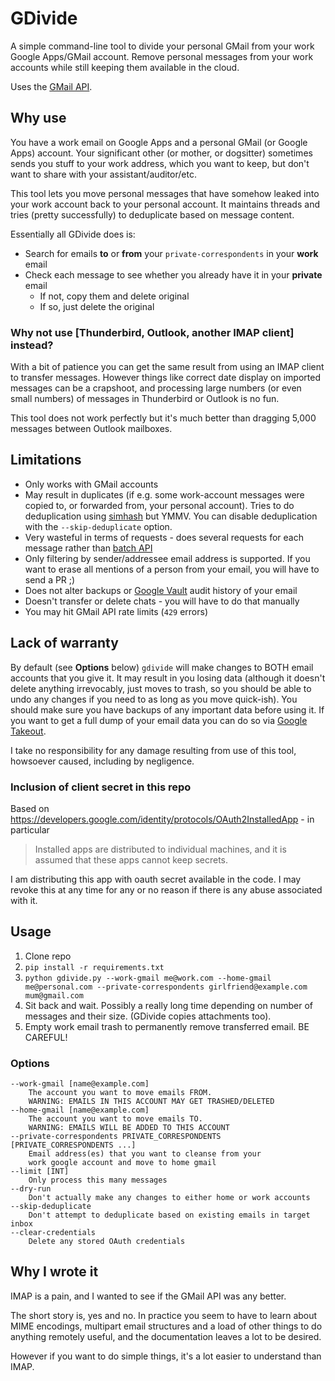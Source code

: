 # GDivide

A simple command-line tool to divide your personal GMail from your work Google Apps/GMail account. Remove personal messages from your work accounts while still keeping them available in the cloud.

Uses the [GMail API](https://developers.google.com/gmail/api/v1/reference).

## Why use

You have a work email on Google Apps and a personal GMail (or Google Apps) account. Your significant other (or mother, or dogsitter) sometimes sends you stuff to your work address, which you want to keep, but don't want to share with your assistant/auditor/etc.

This tool lets you move personal messages that have somehow leaked into your work account back to your personal account. It maintains threads and tries (pretty successfully) to deduplicate based on message content. 

Essentially all GDivide does is:

*   Search for emails **to** or **from** your `private-correspondents` in your **work** email
*   Check each message to see whether you already have it in your **private** email
    *   If not, copy them and delete original
    *   If so, just delete the original

### Why not use [Thunderbird, Outlook, another IMAP client] instead?

With a bit of patience you can get the same result from using an IMAP client to transfer messages. 
However things like correct date display on imported messages can be a crapshoot, and processing 
large numbers (or even small numbers) of messages in Thunderbird or Outlook is no fun.

This tool does not work perfectly but it's much better than dragging 5,000 messages between Outlook mailboxes.

## Limitations

*   Only works with GMail accounts
*   May result in duplicates (if e.g. some work-account messages were copied to, or forwarded from, your personal account). Tries to do deduplication using [simhash](https://github.com/leonsim/simhash) but YMMV. You can disable deduplication with the `--skip-deduplicate` option.
*   Very wasteful in terms of requests - does several requests for each message rather than [batch API](https://developers.google.com/gmail/api/guides/batch)
*   Only filtering by sender/addressee email address is supported. If you want to erase all mentions of a person from your email, you will have to send a PR ;)
*   Does not alter backups or [Google Vault](https://www.google.com/work/apps/business/products/vault/) audit history of your email
*   Doesn't transfer or delete chats - you will have to do that manually
*   You may hit GMail API rate limits (`429` errors)

## Lack of warranty

By default (see **Options** below) `gdivide` will make changes to BOTH email accounts that you give it. It may result in you losing data (although it doesn't delete anything irrevocably, just moves to trash, so you should be able to undo any changes if you need to as long as you move quick-ish). You should make sure you have backups of any important data before using it. If you want to get a full dump of your email data you can do so via [Google Takeout](https://www.google.com/settings/takeout).

I take no responsibility for any damage resulting from use of this tool, howsoever caused, including by negligence.

### Inclusion of client secret in this repo

Based on https://developers.google.com/identity/protocols/OAuth2InstalledApp - in particular

> Installed apps are distributed to individual machines, and it is assumed that these apps cannot keep secrets.

I am distributing this app with oauth secret available in the code. I may revoke this at any time for any or no reason if there is any abuse associated with it.

## Usage

1.  Clone repo
2.  `pip install -r requirements.txt`
3.  `python gdivide.py --work-gmail me@work.com --home-gmail me@personal.com --private-correspondents girlfriend@example.com mum@gmail.com`
4.  Sit back and wait. Possibly a really long time depending on number of messages and their size. (GDivide copies attachments too).
5.  Empty work email trash to permanently remove transferred email. BE CAREFUL!

### Options

    --work-gmail [name@example.com]
        The account you want to move emails FROM.
        WARNING: EMAILS IN THIS ACCOUNT MAY GET TRASHED/DELETED
    --home-gmail [name@example.com]
        The account you want to move emails TO.
        WARNING: EMAILS WILL BE ADDED TO THIS ACCOUNT
    --private-correspondents PRIVATE_CORRESPONDENTS [PRIVATE_CORRESPONDENTS ...]
        Email address(es) that you want to cleanse from your
        work google account and move to home gmail
    --limit [INT]
        Only process this many messages
    --dry-run
        Don't actually make any changes to either home or work accounts
    --skip-deduplicate
        Don't attempt to deduplicate based on existing emails in target inbox
    --clear-credentials
        Delete any stored OAuth credentials

## Why I wrote it

IMAP is a pain, and I wanted to see if the GMail API was any better.

The short story is, yes and no. In practice you seem to have to learn about MIME encodings, multipart email structures and a load of other things to do anything remotely useful, and the documentation leaves a lot to be desired.

However if you want to do simple things, it's a lot easier to understand than IMAP.
